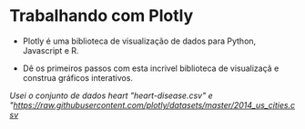 # Trabalhando com Plotly

* Plotly é uma biblioteca de visualização de dados para Python, Javascript e R.

* Dê os primeiros passos com esta incrivel biblioteca de visualizaçã e construa gráficos interativos.

*Usei o conjunto de dados heart "heart-disease.csv" e "https://raw.githubusercontent.com/plotly/datasets/master/2014_us_cities.csv*


